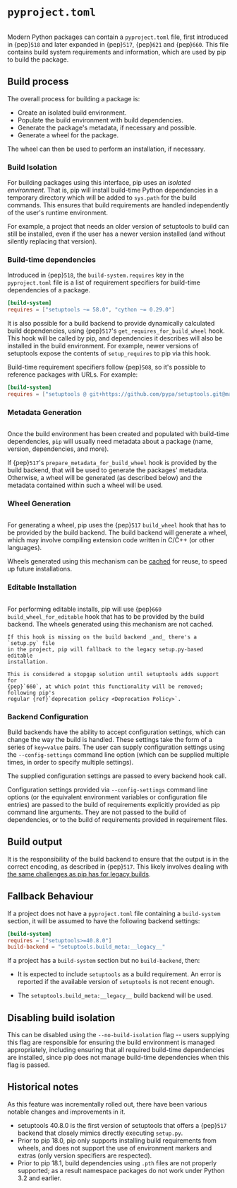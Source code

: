 # `pyproject.toml`

```{versionadded} 10.0

```

Modern Python packages can contain a `pyproject.toml` file, first introduced in
{pep}`518` and later expanded in {pep}`517`, {pep}`621` and {pep}`660`.
This file contains build system requirements and information, which are used by
pip to build the package.

## Build process

The overall process for building a package is:

- Create an isolated build environment.
- Populate the build environment with build dependencies.
- Generate the package's metadata, if necessary and possible.
- Generate a wheel for the package.

The wheel can then be used to perform an installation, if necessary.

### Build Isolation

For building packages using this interface, pip uses an _isolated environment_.
That is, pip will install build-time Python dependencies in a temporary
directory which will be added to `sys.path` for the build commands. This ensures
that build requirements are handled independently of the user's runtime
environment.

For example, a project that needs an older version of setuptools to build can
still be installed, even if the user has a newer version installed (and
without silently replacing that version).

### Build-time dependencies

Introduced in {pep}`518`, the `build-system.requires` key in the
`pyproject.toml` file is a list of requirement specifiers for build-time
dependencies of a package.

```toml
[build-system]
requires = ["setuptools ~= 58.0", "cython ~= 0.29.0"]
```

It is also possible for a build backend to provide dynamically calculated
build dependencies, using {pep}`517`'s `get_requires_for_build_wheel` hook. This
hook will be called by pip, and dependencies it describes will also be installed
in the build environment. For example, newer versions of setuptools expose the
contents of `setup_requires` to pip via this hook.

Build-time requirement specifiers follow {pep}`508`, so it's possible to
reference packages with URLs. For example:

```toml
[build-system]
requires = ["setuptools @ git+https://github.com/pypa/setuptools.git@main"]
```

### Metadata Generation

```{versionadded} 19.0

```

Once the build environment has been created and populated with build-time
dependencies, `pip` will usually need metadata about a package (name, version,
dependencies, and more).

If {pep}`517`'s `prepare_metadata_for_build_wheel` hook is provided by the
build backend, that will be used to generate the packages' metadata. Otherwise,
a wheel will be generated (as described below) and the metadata contained
within such a wheel will be used.

### Wheel Generation

```{versionadded} 19.0

```

For generating a wheel, pip uses the {pep}`517` `build_wheel` hook that has
to be provided by the build backend. The build backend will generate a wheel,
which may involve compiling extension code written in C/C++ (or other
languages).

Wheels generated using this mechanism can be [cached](wheel-caching) for reuse,
to speed up future installations.

### Editable Installation

```{versionadded} 21.3

```

For performing editable installs, pip will use {pep}`660`
`build_wheel_for_editable` hook that has to be provided by the build backend.
The wheels generated using this mechanism are not cached.

```{admonition} Compatibility fallback
If this hook is missing on the build backend _and_ there's a `setup.py` file
in the project, pip will fallback to the legacy setup.py-based editable
installation.

This is considered a stopgap solution until setuptools adds support for
{pep}`660`, at which point this functionality will be removed; following pip's
regular {ref}`deprecation policy <Deprecation Policy>`.
```

### Backend Configuration

Build backends have the ability to accept configuration settings, which can
change the way the build is handled. These settings take the form of a
series of `key=value` pairs. The user can supply configuration settings
using the `--config-settings` command line option (which can be supplied
multiple times, in order to specify multiple settings).

The supplied configuration settings are passed to every backend hook call.

Configuration settings provided via `--config-settings` command line options (or the
equivalent environment variables or configuration file entries) are passed to the build
of requirements explicitly provided as pip command line arguments. They are not passed
to the build of dependencies, or to the build of requirements provided in requirement
files.

## Build output

It is the responsibility of the build backend to ensure that the output is
in the correct encoding, as described in {pep}`517`. This likely involves
dealing with [the same challenges as pip has for legacy builds](build-output).

## Fallback Behaviour

If a project does not have a `pyproject.toml` file containing a `build-system`
section, it will be assumed to have the following backend settings:

```toml
[build-system]
requires = ["setuptools>=40.8.0"]
build-backend = "setuptools.build_meta:__legacy__"
```

If a project has a `build-system` section but no `build-backend`, then:

- It is expected to include `setuptools` as a build requirement. An
  error is reported if the available version of `setuptools` is not recent
  enough.

- The `setuptools.build_meta:__legacy__` build backend will be used.

## Disabling build isolation

This can be disabled using the `--no-build-isolation` flag -- users supplying
this flag are responsible for ensuring the build environment is managed
appropriately, including ensuring that all required build-time dependencies are
installed, since pip does not manage build-time dependencies when this flag is
passed.

## Historical notes

As this feature was incrementally rolled out, there have been various notable
changes and improvements in it.

- setuptools 40.8.0 is the first version of setuptools that offers a
  {pep}`517` backend that closely mimics directly executing `setup.py`.
- Prior to pip 18.0, pip only supports installing build requirements from
  wheels, and does not support the use of environment markers and extras (only
  version specifiers are respected).
- Prior to pip 18.1, build dependencies using `.pth` files are not properly
  supported; as a result namespace packages do not work under Python 3.2 and
  earlier.
